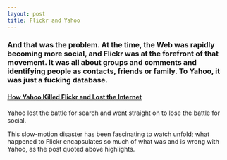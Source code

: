 ```yaml
---
layout: post
title: Flickr and Yahoo
---
```


### And that was the problem. At the time, the Web was rapidly becoming more social, and Flickr was at the forefront of that movement. It was all about groups and comments and identifying people as contacts, friends or family. To Yahoo, it was just a fucking database.

#### [How Yahoo Killed Flickr and Lost the Internet](http://gizmodo.com/5910223/how-yahoo-killed-flickr-and-lost-the-internet)

Yahoo lost the battle for search and went straight on to lose the battle for social. 

This slow-motion disaster has been fascinating to watch unfold; what happened to Flickr encapsulates so much of what was and is wrong with Yahoo, as the post quoted above highlights.